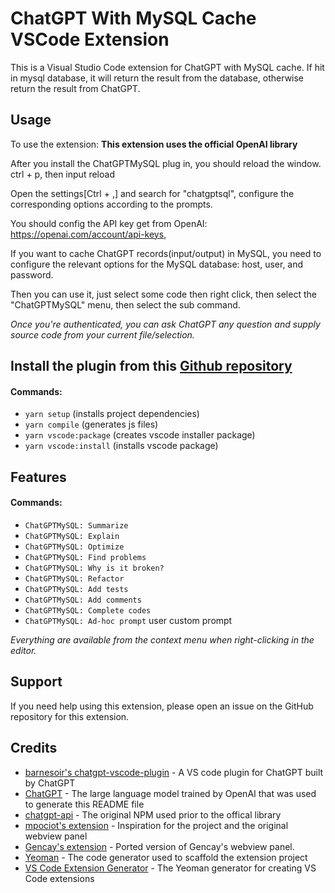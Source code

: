 # ChatGPT With MySQL Cache VSCode Extension

This is a Visual Studio Code extension for ChatGPT with MySQL cache. If hit in mysql database, it will return the result from the database, otherwise return the result from ChatGPT.

## Usage

To use the extension:
**This extension uses the official OpenAI library**

After you install the ChatGPTMySQL plug in, you should reload the window. ctrl + p, then input reload

Open the settings[Ctrl + ,] and search for "chatgptsql", configure the corresponding options according to the prompts. 

You should config the API key get from OpenAI: https://openai.com/account/api-keys, 

If you want to cache ChatGPT records(input/output) in MySQL, you need to configure the relevant options for the MySQL database: host, user, and password.

Then you can use it, just select some code then right click, then select the "ChatGPTMySQL" menu, then select the sub command.

*Once you're authenticated, you can ask ChatGPT any question and supply source code from your current file/selection.*

## Install the plugin from this [Github repository](https://github.com/gaojian80422/chatgpt-mysql-vscode-plugin)
#### Commands:
- `yarn setup` (installs project dependencies)
- `yarn compile` (generates js files)
- `yarn vscode:package` (creates vscode installer package)
- `yarn vscode:install` (installs vscode package)

## Features
#### Commands:
- `ChatGPTMySQL: Summarize`
- `ChatGPTMySQL: Explain`
- `ChatGPTMySQL: Optimize`
- `ChatGPTMySQL: Find problems`
- `ChatGPTMySQL: Why is it broken?`
- `ChatGPTMySQL: Refactor`
- `ChatGPTMySQL: Add tests`
- `ChatGPTMySQL: Add comments`
- `ChatGPTMySQL: Complete codes`
- `ChatGPTMySQL: Ad-hoc prompt` user custom prompt

*Everything are available from the context menu when right-clicking in the editor.*


## Support
If you need help using this extension, please open an issue on the GitHub repository for this extension.

## Credits
- [barnesoir's chatgpt-vscode-plugin](https://https://github.com/barnesoir/chatgpt-vscode-plugin) - A VS code plugin for ChatGPT built by ChatGPT
- [ChatGPT](https://chat.openai.com/chat) - The large language model trained by OpenAI that was used to generate this README file
- [chatgpt-api](https://github.com/transitive-bullshit/chatgpt-api/) - The original NPM used prior to the offical library
- [mpociot's extension](https://github.com/mpociot/chatgpt-vscode) - Inspiration for the project and the original webview panel
- [Gencay's extension](https://github.com/gencay/vscode-chatgpt) - Ported version of Gencay's webview panel.
- [Yeoman](https://yeoman.io/) - The code generator used to scaffold the extension project
- [VS Code Extension Generator](https://github.com/Microsoft/vscode-generator-code) - The Yeoman generator for creating VS Code extensions
